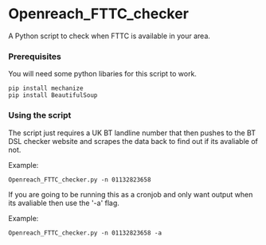 # Openreach_FTTC_checker
A Python script to check when FTTC is available in your area.

### Prerequisites

You will need some python libaries for this script to work.

```
pip install mechanize
pip install BeautifulSoup
```

### Using the script

The script just requires a UK BT landline number that then pushes to the BT DSL checker website and scrapes the data back to find out if its avaliable of not.

Example:
```
Openreach_FTTC_checker.py -n 01132823658
```

If you are going to be running this as a cronjob and only want output when its avaliable then use the '-a' flag.

Example:
```
Openreach_FTTC_checker.py -n 01132823658 -a
```
